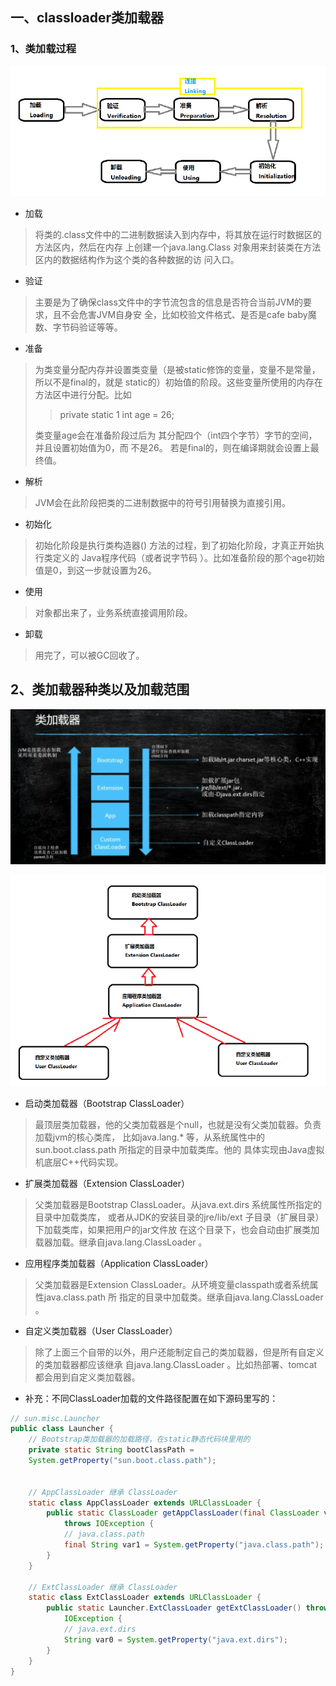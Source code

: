 ## 一、classloader类加载器

### 1、类加载过程

 ![image-20210301161307710](images/image-20210301161307710.png)

* 加载

> 将类的.class文件中的二进制数据读入到内存中，将其放在运行时数据区的方法区内，然后在内存
> 上创建一个java.lang.Class 对象用来封装类在方法区内的数据结构作为这个类的各种数据的访
> 问入口。

* 验证

> 主要是为了确保class文件中的字节流包含的信息是否符合当前JVM的要求，且不会危害JVM自身安
> 全，比如校验文件格式、是否是cafe baby魔数、字节码验证等等。

* 准备

> 为类变量分配内存并设置类变量（是被static修饰的变量，变量不是常量，所以不是final的，就是
> static的）初始值的阶段。这些变量所使用的内存在方法区中进行分配。比如
>
> > private static 1 int age = 26;
>
> 类变量age会在准备阶段过后为 其分配四个（int四个字节）字节的空间，并且设置初始值为0，而
> 不是26。
> 若是final的，则在编译期就会设置上最终值。

* 解析

> JVM会在此阶段把类的二进制数据中的符号引用替换为直接引用。

* 初始化

> 初始化阶段是执行类构造器<clinit>() 方法的过程，到了初始化阶段，才真正开始执行类定义的
> Java程序代码（或者说字节码 ）。比如准备阶段的那个age初始值是0，到这一步就设置为26。

* 使用

> 对象都出来了，业务系统直接调用阶段。

* 卸载

> 用完了，可以被GC回收了。



## 2、类加载器种类以及加载范围

![类加载器](images/类加载器.png)

![image-20210301162006177](images/image-20210301162006177.png)

* 启动类加载器（Bootstrap ClassLoader）

> 最顶层类加载器，他的父类加载器是个null，也就是没有父类加载器。负责加载jvm的核心类库，
> 比如java.lang.* 等，从系统属性中的sun.boot.class.path 所指定的目录中加载类库。他的
> 具体实现由Java虚拟机底层C++代码实现。

* 扩展类加载器（Extension ClassLoader）

> 父类加载器是Bootstrap ClassLoader。从java.ext.dirs 系统属性所指定的目录中加载类库，
> 或者从JDK的安装目录的jre/lib/ext 子目录（扩展目录）下加载类库，如果把用户的jar文件放
> 在这个目录下，也会自动由扩展类加载器加载。继承自java.lang.ClassLoader 。

* 应用程序类加载器（Application ClassLoader）

> 父类加载器是Extension ClassLoader。从环境变量classpath或者系统属性java.class.path 所
> 指定的目录中加载类。继承自java.lang.ClassLoader 。

* 自定义类加载器（User ClassLoader）

> 除了上面三个自带的以外，用户还能制定自己的类加载器，但是所有自定义的类加载器都应该继承
> 自java.lang.ClassLoader 。比如热部署、tomcat都会用到自定义类加载器。

* 补充：不同ClassLoader加载的文件路径配置在如下源码里写的：

```java
// sun.misc.Launcher
public class Launcher {
    // Bootstrap类加载器的加载路径，在static静态代码块里用的
    private static String bootClassPath =
    System.getProperty("sun.boot.class.path");
    
    
    // AppClassLoader 继承 ClassLoader
    static class AppClassLoader extends URLClassLoader {
        public static ClassLoader getAppClassLoader(final ClassLoader var0)
            throws IOException {
            // java.class.path
            final String var1 = System.getProperty("java.class.path");
        }
    }
        
    // ExtClassLoader 继承 ClassLoader
    static class ExtClassLoader extends URLClassLoader {
        public static Launcher.ExtClassLoader getExtClassLoader() throws
            IOException {
            // java.ext.dirs
            String var0 = System.getProperty("java.ext.dirs");
        }
    }
}
```



